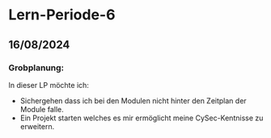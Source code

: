 # Lern-Periode-6
## 16/08/2024
### Grobplanung:
In dieser LP möchte ich:
- Sichergehen dass ich bei den Modulen nicht hinter den Zeitplan der Module falle.
- Ein Projekt starten welches es mir ermöglicht meine CySec-Kentnisse zu erweitern.
